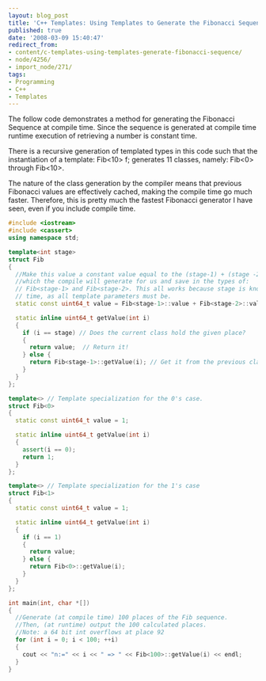```yaml
---
layout: blog_post
title: 'C++ Templates: Using Templates to Generate the Fibonacci Sequence'
published: true
date: '2008-03-09 15:40:47'
redirect_from:
- content/c-templates-using-templates-generate-fibonacci-sequence/
- node/4256/
- import_node/271/
tags:
- Programming
- C++
- Templates
---
```


The follow code demonstrates a method for generating the Fibonacci Sequence at compile time. Since the sequence is generated at compile time runtime execution of retrieving a number is constant time.

There is a recursive generation of templated types in this code such that the instantiation of a template: Fib<10> f; generates 11 classes, namely: Fib<0> through Fib<10>.

The nature of the class generation by the compiler means that previous Fibonacci values are effectively cached, making the compile time go much faster. Therefore, this is pretty much the fastest Fibonacci generator I have seen, even if you include compile time.

```cpp
#include <iostream>
#include <cassert>
using namespace std;

template<int stage>
struct Fib
{
  //Make this value a constant value equal to the (stage-1) + (stage -2)
  //which the compile will generate for us and save in the types of:
  // Fib<stage-1> and Fib<stage-2>. This all works because stage is known at compile 
  // time, as all template parameters must be.
  static const uint64_t value = Fib<stage-1>::value + Fib<stage-2>::value;

  static inline uint64_t getValue(int i)
  {
    if (i == stage) // Does the current class hold the given place?
    {
      return value;  // Return it!
    } else {
      return Fib<stage-1>::getValue(i); // Get it from the previous class!
    }
  }
};

template<> // Template specialization for the 0's case.
struct Fib<0>
{
  static const uint64_t value = 1;

  static inline uint64_t getValue(int i)
  {
    assert(i == 0);
    return 1;
  }
};

template<> // Template specialization for the 1's case
struct Fib<1>
{
  static const uint64_t value = 1;

  static inline uint64_t getValue(int i)
  {
    if (i == 1)
    {
      return value;
    } else {
      return Fib<0>::getValue(i);
    }
  }
};

int main(int, char *[])
{
  //Generate (at compile time) 100 places of the Fib sequence.
  //Then, (at runtime) output the 100 calculated places.
  //Note: a 64 bit int overflows at place 92
  for (int i = 0; i < 100; ++i)
  {
    cout << "n:=" << i << " => " << Fib<100>::getValue(i) << endl;
  }
}
```
